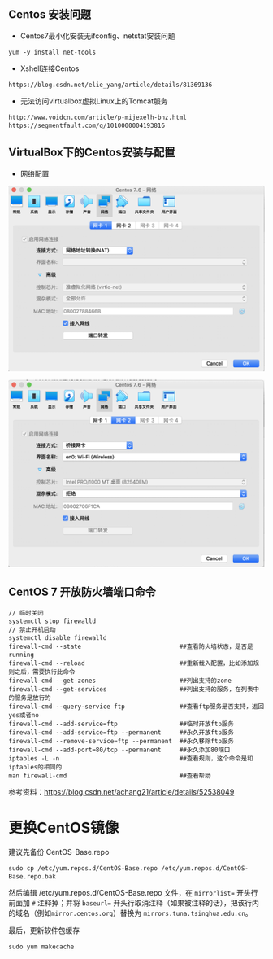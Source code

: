 ## Centos 安装问题

- Centos7最小化安装无ifconfig、netstat安装问题

```shell
yum -y install net-tools
```

- Xshell连接Centos

```shell
https://blog.csdn.net/elie_yang/article/details/81369136
```

- 无法访问virtualbox虚拟Linux上的Tomcat服务

```shell
http://www.voidcn.com/article/p-mijexelh-bnz.html
https://segmentfault.com/q/1010000004193816
```

## VirtualBox下的Centos安装与配置

- 网络配置

![image-20200229171034593](assets/image-20200229171034593.png)

![image-20200229171108561](assets/image-20200229171108561.png)

## CentOS 7 开放防火墙端口命令

```shell
// 临时关闭
systemctl stop firewalld
// 禁止开机启动
systemctl disable firewalld
firewall-cmd --state                           ##查看防火墙状态，是否是running
firewall-cmd --reload                          ##重新载入配置，比如添加规则之后，需要执行此命令
firewall-cmd --get-zones                       ##列出支持的zone
firewall-cmd --get-services                    ##列出支持的服务，在列表中的服务是放行的
firewall-cmd --query-service ftp               ##查看ftp服务是否支持，返回yes或者no
firewall-cmd --add-service=ftp                 ##临时开放ftp服务
firewall-cmd --add-service=ftp --permanent     ##永久开放ftp服务
firewall-cmd --remove-service=ftp --permanent  ##永久移除ftp服务
firewall-cmd --add-port=80/tcp --permanent     ##永久添加80端口 
iptables -L -n                                 ##查看规则，这个命令是和iptables的相同的
man firewall-cmd                               ##查看帮助
```

参考资料：https://blog.csdn.net/achang21/article/details/52538049

# 更换CentOS镜像

建议先备份 CentOS-Base.repo

```
sudo cp /etc/yum.repos.d/CentOS-Base.repo /etc/yum.repos.d/CentOS-Base.repo.bak
```

然后编辑 /etc/yum.repos.d/CentOS-Base.repo 文件，在 `mirrorlist=` 开头行前面加 `#` 注释掉；并将 `baseurl=` 开头行取消注释（如果被注释的话），把该行内的域名（例如`mirror.centos.org`）替换为 `mirrors.tuna.tsinghua.edu.cn`。

最后，更新软件包缓存

```
sudo yum makecache
```